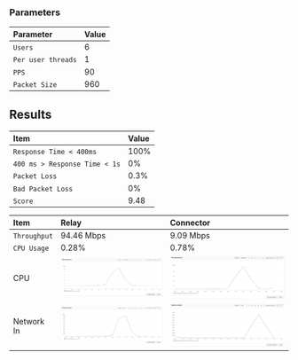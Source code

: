 
### Parameters

| Parameter | Value                |
| :-------- |:------------------------- |
| `Users` | 6 |
| `Per user threads` | 1 |
| `PPS` | 90 |
| `Packet Size` | 960 |

## Results

|  Item | Value            |
| :------------------------- |:------------------------- |
| `Response Time < 400ms` | 100% |
| `400 ms > Response Time < 1s` | 0% | 
| `Packet Loss` | 0.3% |
| `Bad Packet Loss` | 0% |
| `Score` | 9.48 |

|  Item | Relay            | Connector |
| :------------------------- |:------------------------- |:------------------------- |
| `Throughput` | 94.46 Mbps | 9.09 Mbps |
| `CPU Usage` | 0.28% | 0.78% |
| CPU | ![](coturn/relay-cpu.png) |  ![](coturn/connector-cpu.png) |
| Network In | ![](coturn/relay-network-in.png) |  ![](coturn/connector-network-in.png) |